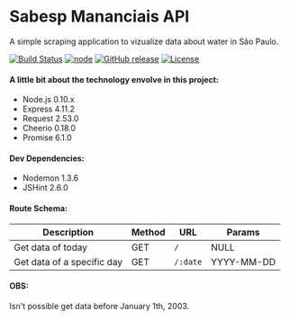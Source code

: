 # Sabesp Mananciais API
A simple scraping application to vizualize data about water in São Paulo.

[![Build Status](https://travis-ci.org/rafaell-lycan/sabesp-mananciais-api.svg?branch=master)](https://travis-ci.org/rafaell-lycan/sabesp-mananciais-api)
[![node](https://img.shields.io/node/v/gh-badges.svg)]()
[![GitHub release](https://img.shields.io/github/release/qubyte/rubidium.svg)](https://github.com/rafaell-lycan/sabesp-mananciais-api/releases)
[![License](http://img.shields.io/:license-mit-blue.svg)](https://github.com/rafaell-lycan/sabesp-mananciais-api/blob/master/LISENCE)


#### A little bit about the technology envolve in this project:
- Node.js 0.10.x
- Express 4.11.2
- Request 2.53.0
- Cheerio 0.18.0
- Promise 6.1.0


#### Dev Dependencies:
- Nodemon 1.3.6
- JSHint 2.6.0

#### Route Schema:
Description | Method | URL | Params
--- | --- | --- | ---
Get data of today | GET | `/` | NULL
Get data of a specific day | GET | `/:date` | YYYY-MM-DD

#### OBS:
Isn't possible get data before January 1th, 2003.